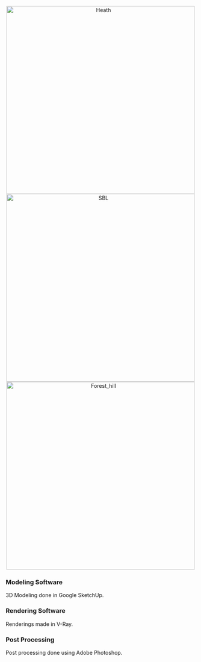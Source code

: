 <p align="center">
   <img src="https://github.com/bukovyn/Renders/blob/master/img/Heath_02.jpg" alt="Heath" height="500">
  <img src="https://github.com/bukovyn/Renders/blob/master/img/Spherical_Background_Lighting.jpg" alt="SBL" height="500">
  <img src="https://github.com/bukovyn/Renders/blob/master/img/Forest_Hill.jpg" alt="Forest_hill" height="500">
</p>


### Modeling Software
3D Modeling done in Google SketchUp.

### Rendering Software
Renderings made in V-Ray.

### Post Processing
Post processing done using Adobe Photoshop.
